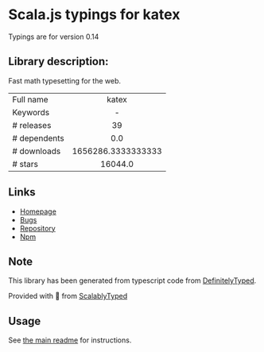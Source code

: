 
# Scala.js typings for katex

Typings are for version 0.14

## Library description:
Fast math typesetting for the web.

|                    |                 |
| ------------------ | :-------------: |
| Full name          | katex |
| Keywords           | - |
| # releases         | 39 |
| # dependents       | 0.0 |
| # downloads        | 1656286.3333333333 |
| # stars            | 16044.0 |

## Links
- [Homepage](https://katex.org)
- [Bugs](https://github.com/KaTeX/KaTeX/issues)
- [Repository](https://github.com/KaTeX/KaTeX)
- [Npm](https://www.npmjs.com/package/katex)
    


## Note
This library has been generated from typescript code from [DefinitelyTyped](https://definitelytyped.org).

Provided with :purple_heart: from [ScalablyTyped](https://github.com/oyvindberg/ScalablyTyped)

## Usage
See [the main readme](../../readme.md) for instructions.


